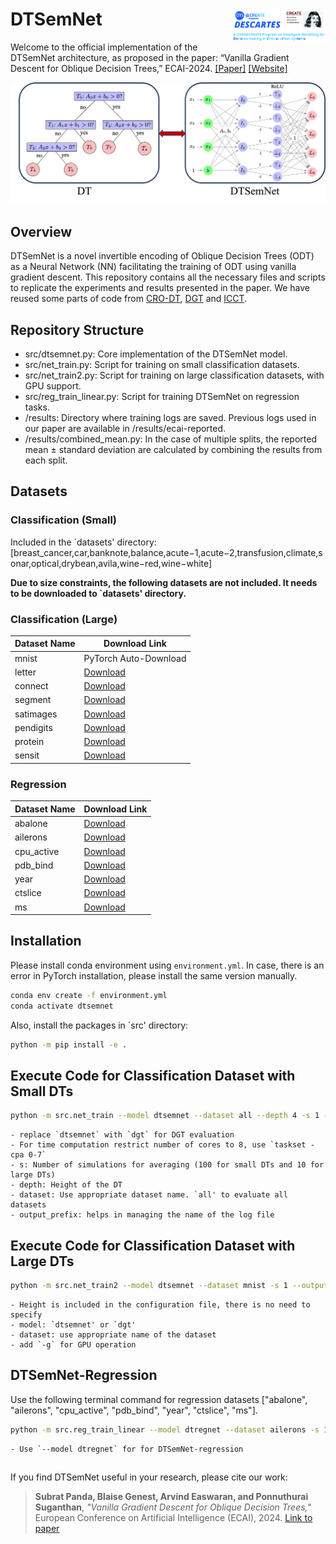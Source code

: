 DTSemNet <img width="150" alt="portfolio_view" align="right" src="docs/resources/descartes_logo.jpg">
========

Welcome to the official implementation of the DTSemNet architecture, as proposed in the paper:
“Vanilla Gradient Descent for Oblique Decision Trees,” ECAI-2024.
[[Paper]](https://arxiv.org/pdf/2408.09135) [[Website]](https://cps-research-group.github.io/dtsemnet)

![High Level](docs/resources/arch.png)

## Overview
DTSemNet is a novel invertible encoding of Oblique Decision Trees (ODT) as a Neural Network (NN) facilitating the training of ODT using vanilla gradient descent. This repository contains all the necessary files and scripts to replicate the experiments and results presented in the paper. We have reused some parts of code from [CRO-DT](https://github.com/vgarciasc/CRO-DT), [DGT](https://github.com/microsoft/DGT) and [ICCT](https://github.com/vgarciasc/CRO-DT).

## Repository Structure
- src/dtsemnet.py: Core implementation of the DTSemNet model.
- src/net_train.py: Script for training on small classification datasets.
- src/net_train2.py: Script for training on large classification datasets, with GPU support.
- src/reg_train_linear.py: Script for training DTSemNet on regression tasks.
- /results: Directory where training logs are saved. Previous logs used in our paper are available in /results/ecai-reported.
- /results/combined_mean.py: In the case of multiple splits, the reported mean ± standard deviation are calculated by combining the results from each split.


## Datasets

### Classification (Small)
Included in the `datasets' directory: [breast_cancer,car,banknote,balance,acute−1,acute−2,transfusion,climate,sonar,optical,drybean,avila,wine−red,wine−white]

**Due to size constraints, the following datasets are not included. It needs to be downloaded to `datasets' directory.**

### Classification (Large)
| Dataset Name   | Download Link |
|----------------|---------------|
| mnist          | PyTorch Auto-Download |
| letter         | [Download](https://www.csie.ntu.edu.tw/~cjlin/libsvmtools/datasets/multiclass/letter.scale) |
| connect        | [Download](https://www.csie.ntu.edu.tw/~cjlin/libsvmtools/datasets/multiclass/connect-4) |
| segment        | [Download](https://www.csie.ntu.edu.tw/~cjlin/libsvmtools/datasets/multiclass/segment.scale) |
| satimages      | [Download](https://www.csie.ntu.edu.tw/~cjlin/libsvmtools/datasets/multiclass/satimage.scale) |
| pendigits      | [Download](https://www.csie.ntu.edu.tw/~cjlin/libsvmtools/datasets/multiclass/pendigits) |
| protein        | [Download](https://www.csie.ntu.edu.tw/~cjlin/libsvmtools/datasets/multiclass/protein.bz2) |
| sensit         | [Download](https://www.csie.ntu.edu.tw/~cjlin/libsvmtools/datasets/multiclass/vehicle/combined.bz2) |

### Regression
| Dataset Name   | Download Link |
|----------------|---------------|
| abalone        | [Download](https://github.com/microsoft/DGT/tree/main/datasets/abalone) |
| ailerons       | [Download](https://www.dcc.fc.up.pt/~ltorgo/Regression/DataSets.html) |
| cpu_active     | [Download](https://www.cs.toronto.edu/~delve/data/comp-activ/desc.html) |
| pdb_bind       | [Download](http://www.pdbbind.org.cn/) |
| year           | [Download](https://archive.ics.uci.edu/ml/datasets/YearPredictionMSD) |
| ctslice        | [Download](https://archive.ics.uci.edu/dataset/206/relative+location+of+ct+slices+on+axial+axis) |
| ms             | [Download](https://www.microsoft.com/en-us/research/project/mslr/) |


## Installation
Please install conda environment using `environment.yml`. In case, there is an error in PyTorch installation, please install the same version manually. 
```bash
conda env create -f environment.yml
conda activate dtsemnet
```

Also, install the packages in `src' directory:
```bash
python -m pip install -e .
```


## Execute Code for Classification Dataset with **Small DTs**
```bash
python -m src.net_train --model dtsemnet --dataset all --depth 4 -s 1 --output_prefix dtsement --verbose True
```

    - replace `dtsemnet` with `dgt` for DGT evaluation
    - For time computation restrict number of cores to 8, use `taskset -cpa 0-7`
    - s: Number of simulations for averaging (100 for small DTs and 10 for large DTs)
    - depth: Height of the DT
    - dataset: Use appropriate dataset name. `all' to evaluate all datasets
    - output_prefix: helps in managing the name of the log file

## Execute Code for Classification Dataset with **Large DTs**
```bash
python -m src.net_train2 --model dtsemnet --dataset mnist -s 1 --output_prefix dtsement --verbose True -g
```
    - Height is included in the configuration file, there is no need to specify
    - model: `dtsemnet' or `dgt'
    - dataset: use appropriate name of the dataset
    - add `-g` for GPU operation

## DTSemNet-Regression
Use the following terminal command for regression datasets ["abalone", "ailerons", "cpu_active", "pdb_bind", "year", "ctslice", "ms"].

```bash
python -m src.reg_train_linear --model dtregnet --dataset ailerons -s 1 --output_prefix ailerons --verbose True -g
```

    - Use `--model dtregnet` for for DTSemNet-regression


##

If you find DTSemNet useful in your research, please cite our work:

> **Subrat Panda, Blaise Genest, Arvind Easwaran, and Ponnuthurai Suganthan**, *"Vanilla Gradient Descent for Oblique Decision Trees,"* European Conference on Artificial Intelligence (ECAI), 2024. [Link to paper](https://arxiv.org/pdf/2408.09135)


